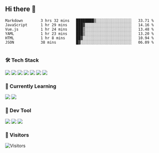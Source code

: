 ## Hi there 👋

<table>
<!--START_SECTION:waka-->

```text
Markdown        3 hrs 32 mins   ████████▒░░░░░░░░░░░░░░░░   33.71 %
JavaScript      1 hr 29 mins    ███▓░░░░░░░░░░░░░░░░░░░░░   14.16 %
Vue.js          1 hr 24 mins    ███▒░░░░░░░░░░░░░░░░░░░░░   13.48 %
YAML            1 hr 23 mins    ███▒░░░░░░░░░░░░░░░░░░░░░   13.20 %
HTML            1 hr 8 mins     ██▓░░░░░░░░░░░░░░░░░░░░░░   10.94 %
JSON            38 mins         █▓░░░░░░░░░░░░░░░░░░░░░░░   06.09 %
```

<!--END_SECTION:waka-->
</table>

### 🛠 Tech Stack

![](https://img.shields.io/badge/HTML5-black?style=flat&logo=html5)
![](https://img.shields.io/badge/CSS3-black?style=flat&logo=css3)
![](https://img.shields.io/badge/Javascript-black?style=flat&logo=javascript)
![](https://img.shields.io/badge/Vue-black?style=flat&logo=vuedotjs)
![](https://img.shields.io/badge/node.js-black?style=flat&logo=nodedotjs)
![](https://img.shields.io/badge/MangoDB-black?style=flat&logo=mongodb)
![](https://img.shields.io/badge/MySQL-black?style=flat&logo=mysql)

### 📖 Currently Learning

![](https://img.shields.io/badge/TypeScript-black?style=flat&logo=typescript)
![](https://img.shields.io/badge/React-black?style=flat&logo=react)

### 📏 Dev Tool

<!-- <img src="https://media.giphy.com/media/SWoSkN6DxTszqIKEqv/giphy.gif" align="right" height="275" /> -->
![](https://img.shields.io/badge/Editor-VSCode-blue?style=flat-square&logo=visual-studio-code&logoColor=blue)
![](https://img.shields.io/badge/IDE-WebStorm-orange?style=flat-square&logo=webstorm&logoColor=white)
![](https://img.shields.io/badge/API-Postman-blue?style=flat-square&logo=postman&logoColor=orange)

### 🔆 Visitors
![Visitors](https://count.getloli.com/get/@imxxxx?theme=rule34)

